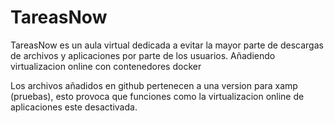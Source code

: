 # TareasNow
TareasNow es un aula virtual dedicada a evitar la mayor parte de descargas de archivos y aplicaciones por parte de los usuarios. Añadiendo virtualizacion online con contenedores docker

Los archivos añadidos en github pertenecen a una version para xamp (pruebas), esto provoca que funciones como la virtualizacion online de aplicaciones este desactivada.
